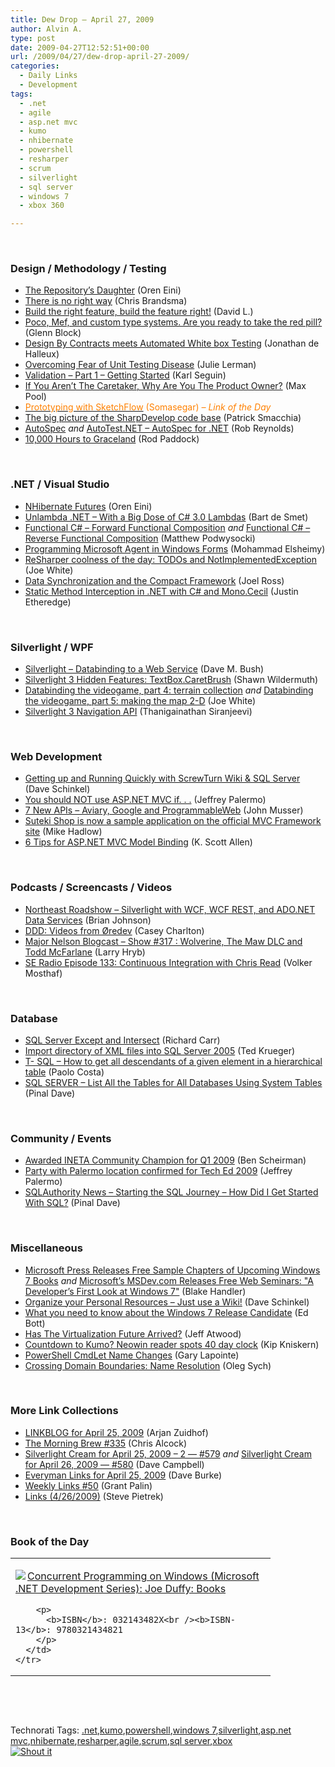 ```yaml
---
title: Dew Drop – April 27, 2009
author: Alvin A.
type: post
date: 2009-04-27T12:52:51+00:00
url: /2009/04/27/dew-drop-april-27-2009/
categories:
  - Daily Links
  - Development
tags:
  - .net
  - agile
  - asp.net mvc
  - kumo
  - nhibernate
  - powershell
  - resharper
  - scrum
  - silverlight
  - sql server
  - windows 7
  - xbox 360

---
```

&#160;

### Design / Methodology / Testing

  * [The Repository’s Daughter][1] (Oren Eini)
  * [There is no right way][2] (Chris Brandsma)
  * [Build the right feature, build the feature right!][3] (David L.)
  * [Poco, Mef, and custom type systems. Are you ready to take the red pill?][4] (Glenn Block)
  * [Design By Contracts meets Automated White box Testing][5] (Jonathan de Halleux)
  * [Overcoming Fear of Unit Testing Disease][6] (Julie Lerman)
  * [Validation &#8211; Part 1 &#8211; Getting Started][7] (Karl Seguin)
  * [If You Aren’t The Caretaker, Why Are You The Product Owner?][8] (Max Pool)
  * [<font color="#ff8000">Prototyping with SketchFlow</font>][9] <font color="#ff8000">(Somasegar) <em>– Link of the Day</em></font>
  * [The big picture of the SharpDevelop code base][10] (Patrick Smacchia)
  * [AutoSpec][11] _and_&#160;[AutoTest.NET &#8211; AutoSpec for .NET][12] (Rob Reynolds)
  * [10,000 Hours to Graceland][13] (Rod Paddock)

&#160;

### .NET / Visual Studio

  * [NHibernate Futures][14] (Oren Eini)
  * [Unlambda .NET – With a Big Dose of C# 3.0 Lambdas][15] (Bart de Smet)
  * [Functional C# – Forward Functional Composition][16] _and_&#160;[Functional C# – Reverse Functional Composition][17] (Matthew Podwysocki)
  * [Programming Microsoft Agent in Windows Forms][18] (Mohammad Elsheimy)
  * [ReSharper coolness of the day: TODOs and NotImplementedException][19] (Joe White)
  * [Data Synchronization and the Compact Framework][20] (Joel Ross)
  * [Static Method Interception in .NET with C# and Mono.Cecil][21] (Justin Etheredge)

&#160;

### Silverlight / WPF

  * [Silverlight – Databinding to a Web Service][22] (Dave M. Bush)
  * [Silverlight 3 Hidden Features: TextBox.CaretBrush][23] (Shawn Wildermuth)
  * [Databinding the videogame, part 4: terrain collection][24] _and_&#160;[Databinding the videogame, part 5: making the map 2-D][25] (Joe White)
  * [Silverlight 3 Navigation API][26] (Thanigainathan Siranjeevi)

&#160;

### Web Development

  * [Getting up and Running Quickly with ScrewTurn Wiki & SQL Server][27] (Dave Schinkel)
  * [You should NOT use ASP.NET MVC if. . .][28] (Jeffrey Palermo)
  * [7 New APIs &#8211; Aviary, Google and ProgrammableWeb][29] (John Musser)
  * [Suteki Shop is now a sample application on the official MVC Framework site][30] (Mike Hadlow)
  * [6 Tips for ASP.NET MVC Model Binding][31] (K. Scott Allen)

&#160;

### Podcasts / Screencasts / Videos

  * [Northeast Roadshow &#8211; Silverlight with WCF, WCF REST, and ADO.NET Data Services][32] (Brian Johnson)
  * [DDD: Videos from Øredev][33] (Casey Charlton)
  * [Major Nelson Blogcast &#8211; Show #317 : Wolverine, The Maw DLC and Todd McFarlane][34] (Larry Hryb)
  * [SE Radio Episode 133: Continuous Integration with Chris Read][35] (Volker Mosthaf)

&#160;

### Database

  * [SQL Server Except and Intersect][36] (Richard Carr)
  * [Import directory of XML files into SQL Server 2005][37] (Ted Krueger)
  * [T- SQL &#8211; How to get all descendants of a given element in a hierarchical table][38] (Paolo Costa)
  * [SQL SERVER &#8211; List All the Tables for All Databases Using System Tables][39] (Pinal Dave)

&#160;

### Community / Events

  * [Awarded INETA Community Champion for Q1 2009][40] (Ben Scheirman)
  * [Party with Palermo location confirmed for Tech Ed 2009][41] (Jeffrey Palermo)
  * [SQLAuthority News &#8211; Starting the SQL Journey &#8211; How Did I Get Started With SQL?][42] (Pinal Dave)

&#160;

### Miscellaneous

  * [Microsoft Press Releases Free Sample Chapters of Upcoming Windows 7 Books][43] _and_&#160;[Microsoft&#8217;s MSDev.com Releases Free Web Seminars: "A Developer&#8217;s First Look at Windows 7"][44] (Blake Handler)
  * [Organize your Personal Resources – Just use a Wiki!][45] (Dave Schinkel)
  * [What you need to know about the Windows 7 Release Candidate][46] (Ed Bott)
  * [Has The Virtualization Future Arrived?][47] (Jeff Atwood)
  * [Countdown to Kumo? Neowin reader spots 40 day clock][48] (Kip Kniskern)
  * [PowerShell CmdLet Name Changes][49] (Gary Lapointe)
  * [Crossing Domain Boundaries: Name Resolution][50] (Oleg Sych)

&#160;

### More Link Collections

  * [LINKBLOG for April 25, 2009][51] (Arjan Zuidhof)
  * [The Morning Brew #335][52] (Chris Alcock)
  * [Silverlight Cream for April 25, 2009 &#8211; 2 &#8212; #579][53] _and_&#160;[Silverlight Cream for April 26, 2009 &#8212; #580][54] (Dave Campbell)
  * [Everyman Links for April 25, 2009][55] (Dave Burke)
  * [Weekly Links #50][56] (Grant Palin)
  * [Links (4/26/2009)][57] (Steve Pietrek)

&#160;

### Book of the Day

<div style="padding-bottom: 0px; margin: 0px; padding-left: 0px; padding-right: 0px; display: inline; float: none; padding-top: 0px" id="scid:7dc1bd33-94bd-46fd-a20b-0131235bcd47:b23e1d3c-2b2b-41a1-bac2-5e01e477d0fd" class="wlWriterSmartContent">
  <table cellspacing="0" cellpadding="2" width="400" border="0" unselectable="on">
    <tr>
      <td valign="top" width="400">
        <p>
          <a title="Concurrent Programming on Windows (Microsoft .NET Development Series): Joe Duffy: Books" href="http://www.amazon.com/exec/obidos/ASIN/032143482X/alvinashcraft-20"><img data-recalc-dims="1" decoding="async" src="https://i0.wp.com/images.amazon.com/images/P/032143482X.01.MZZZZZZZ.jpg?w=660" border="0" align="left" style="float:left" />Concurrent Programming on Windows (Microsoft .NET Development Series): Joe Duffy: Books</a>
        </p>
        
        <p>
          <b>ISBN</b>: 032143482X<br /><b>ISBN-13</b>: 9780321434821
        </p>
      </td>
    </tr>
  </table>
</div>

&#160;

<div style="padding-bottom: 0px; margin: 0px; padding-left: 0px; padding-right: 0px; display: inline; float: none; padding-top: 0px" id="scid:C16BAC14-9A3D-4c50-9394-FBFEF7A93539:75fc27c0-ae59-43d5-9ee6-29da152ecce6" class="wlWriterSmartContent">
  <!--dotnetkickit-->
</div>

&#160;

<div style="padding-bottom: 0px; margin: 0px; padding-left: 0px; padding-right: 0px; display: inline; float: none; padding-top: 0px" id="scid:0767317B-992E-4b12-91E0-4F059A8CECA8:7f069b2f-a180-4183-8246-274d31e3302a" class="wlWriterSmartContent">
  Technorati Tags: <a href="http://technorati.com/tags/.net" rel="tag">.net</a>,<a href="http://technorati.com/tags/kumo" rel="tag">kumo</a>,<a href="http://technorati.com/tags/powershell" rel="tag">powershell</a>,<a href="http://technorati.com/tags/windows+7" rel="tag">windows 7</a>,<a href="http://technorati.com/tags/silverlight" rel="tag">silverlight</a>,<a href="http://technorati.com/tags/asp.net+mvc" rel="tag">asp.net mvc</a>,<a href="http://technorati.com/tags/nhibernate" rel="tag">nhibernate</a>,<a href="http://technorati.com/tags/resharper" rel="tag">resharper</a>,<a href="http://technorati.com/tags/agile" rel="tag">agile</a>,<a href="http://technorati.com/tags/scrum" rel="tag">scrum</a>,<a href="http://technorati.com/tags/sql+server" rel="tag">sql server</a>,<a href="http://technorati.com/tags/xbox" rel="tag">xbox</a>
</div>

<div class="wlWriterHeaderFooter" style="margin:0px; padding:0px 0px 0px 0px;">
  <div class="shoutIt">
    <a rev="vote-for" href="http://dotnetshoutout.com/Submit?url=http%3a%2f%2fwww.alvinashcraft.com%2f2009%2f04%2f27%2fdew-drop-april-27-2009%2f&title=Dew+Drop+-+April+27%2c+2009"><img decoding="async" alt="Shout it" src="http://dotnetshoutout.com/image.axd?url=https://morningdew-bpc6g3a0fgaxdxcu.eastus2-01.azurewebsites.net/2009/04/27/dew-drop-april-27-2009/" style="border:0px" /></a>
  </div>
</div>

 [1]: http://feedproxy.google.com/~r/AyendeRahien/~3/GWNmShsfVTE/the-repositoryrsquos-daughter.aspx
 [2]: http://elegantcode.com/2009/04/26/there-is-no-right-way/
 [3]: http://blogs.msdn.com/davidlem/archive/2009/04/26/build-the-right-feature-build-the-feature-right.aspx
 [4]: http://codebetter.com/blogs/glenn.block/archive/2009/04/27/poco-mef-and-custom-type-systems-are-you-ready-to-take-the-red-pill.aspx
 [5]: http://feedproxy.google.com/~r/PelisFarm/~3/aclBLBqfxKg/DesignByContractsMeetsAutomatedWhiteBoxTesting.aspx
 [6]: http://www.thedatafarm.com/Blog/2009/04/26/OvercomingFearOfUnitTestingDisease.aspx
 [7]: http://codebetter.com/blogs/karlseguin/archive/2009/04/26/validation-part-1-getting-started.aspx
 [8]: http://feeds.dzone.com/~r/zones/dotnet/~3/QAE6wNUhLTo/if-you-aren%E2%80%99t-caretaker-why
 [9]: http://www.pheedcontent.com/click.phdo?i=f6f23a05de95ea373b3984244c0f8ffd
 [10]: http://codebetter.com/blogs/patricksmacchia/archive/2009/04/26/the-big-picture-of-the-sharpdevelop-code-base.aspx
 [11]: http://feedproxy.google.com/~r/robz/~3/zFiI73vUSlk/autospec.aspx
 [12]: http://feedproxy.google.com/~r/robz/~3/ljcUp4OdOf0/autotest.net---autospec-for-.net.aspx
 [13]: http://codebetter.com/blogs/rodpaddock/archive/2009/04/26/10-000-hours-to-graceland.aspx
 [14]: http://feedproxy.google.com/~r/AyendeRahien/~3/58fA2Y-6GaE/nhibernate-futures.aspx
 [15]: http://community.bartdesmet.net/blogs/bart/archive/2009/04/27/unlambda-net-with-a-big-dose-of-c-3-0-lambdas.aspx
 [16]: http://codebetter.com/blogs/matthew.podwysocki/archive/2009/04/26/functional-c-forward-functional-composition.aspx
 [17]: http://codebetter.com/blogs/matthew.podwysocki/archive/2009/04/27/functional-c-reverse-functional-composition.aspx
 [18]: http://www.codeproject.com/KB/miscctrl/agent-winforms.aspx
 [19]: http://blog.excastle.com/2009/04/26/resharper-coolness-of-the-day-todos-and-notimplementedexception/
 [20]: http://feeds.rosscode.com/~r/Rosscode/~3/Ol8vAXtIup8/index.php
 [21]: http://www.codethinked.com/post.aspx?id=3d3112e8-f92b-4ce1-b082-63b0744ef553
 [22]: http://blog.dmbcllc.com/2009/04/27/silverlight-databinding-to-a-web-service/
 [23]: http://wildermuth.com/2009/04/26/Silverlight_3_Hidden_Features_TextBox_CaretBrush
 [24]: http://blog.excastle.com/2009/04/25/databinding-the-videogame-part-4-terrain-collection/
 [25]: http://blog.excastle.com/2009/04/26/databinding-the-videogame-part-5-making-the-map-2-d/
 [26]: http://www.silverlightshow.net/items/Silverlight-3-Navigation-API.aspx
 [27]: http://feedproxy.google.com/~r/CodeZest/~3/Kp2bdhRK0-E/getting-up-and-running-quickly-with-screwturn-wiki-amp-sql.aspx
 [28]: http://feedproxy.google.com/~r/jeffreypalermo/~3/lc_rfP2Y25I/
 [29]: http://feedproxy.google.com/~r/ProgrammableWeb/~3/qhUBItChQYo/
 [30]: http://feedproxy.google.com/~r/CodeRant/~3/ZFRIt0vff7o/suteki-shop-is-now-sample-application.html
 [31]: http://odetocode.com/Blogs/scott/archive/2009/04/27/12788.aspx
 [32]: http://channel9.msdn.com/posts/dpeeast/Northeast-Roadshow-Silverlight-with-WCF-WCF-REST-and-ADONET-Data-Services/
 [33]: http://feedproxy.google.com/~r/Devlicious/~3/rhryCUGxmhs/ddd-videos-from-216-redev.aspx
 [34]: http://feedproxy.google.com/~r/MajorNelsonblogcast/~3/Pe405gfdRC8/show-317-wolverine-the-maw-dlc-and-todd-mcfarlane.aspx
 [35]: http://www.se-radio.net/podcast/2009-04/episode-133-continuous-integration-chris-read
 [36]: http://feedproxy.google.com/~r/BlackwaspLatestAdditions/~3/qtiW80lwSm8/SQLExceptIntersect.aspx
 [37]: http://blogs.lessthandot.com/index.php/DataMgmt/DataDesign/import-directory-of-xml-files-into-sql-s-2005
 [38]: http://www.codeproject.com/KB/database/HierarchicalTable.aspx
 [39]: http://blog.sqlauthority.com/2009/04/26/sql-server-list-all-the-tables-for-all-databases-using-system-tables/
 [40]: http://feedproxy.google.com/~r/flux88/~3/NCzbmXtvAVQ/
 [41]: http://feedproxy.google.com/~r/jeffreypalermo/~3/-97nUhY_nWo/
 [42]: http://blog.sqlauthority.com/2009/04/27/sqlauthority-news-starting-the-sql-journey-how-did-i-get-started-with-sql/
 [43]: http://bhandler.spaces.live.com/Blog/cns!70F64BC910C9F7F3!5473.entry
 [44]: http://bhandler.spaces.live.com/Blog/cns!70F64BC910C9F7F3!5475.entry
 [45]: http://feedproxy.google.com/~r/CodeZest/~3/ymGtP3ngLGM/organize-your-personal-resources-ndash-just-use-a-wiki.aspx
 [46]: http://feedproxy.google.com/~r/zdnet/Bott/~3/HfUpjYQBwz8/
 [47]: http://www.codinghorror.com/blog/archives/001258.html
 [48]: http://feedproxy.google.com/~r/liveside/~3/oZgupDw3BKg/countdown-to-kumo-neowin-reader-spots-40-day-clock.aspx
 [49]: http://feedproxy.google.com/~r/sharepointmvpblogs/~3/EmY9rg012ic/powershell-cmdlet-name-changes.html
 [50]: http://feeds.olegsych.com/~r/olegsych/~3/scSMrOG2kLA/
 [51]: http://feedproxy.google.com/~r/ArjansWorld/~3/HokgvSOo1hQ/
 [52]: http://feedproxy.google.com/~r/ReflectivePerspective/~3/if0JKsQIkBQ/
 [53]: http://geekswithblogs.net/WynApseTechnicalMusings/archive/2009/04/25/131458.aspx
 [54]: http://geekswithblogs.net/WynApseTechnicalMusings/archive/2009/04/26/131467.aspx
 [55]: http://feedproxy.google.com/~r/DaveBurke/~3/5xxaeNCLkbo/post.aspx
 [56]: http://grantpalin.com/2009/04/26/weekly-links-50/
 [57]: http://spietrek.blogspot.com/2009/04/links-4262009.html